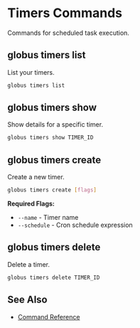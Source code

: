 # Timers Commands

Commands for scheduled task execution.

## globus timers list

List your timers.

```bash
globus timers list
```

## globus timers show

Show details for a specific timer.

```bash
globus timers show TIMER_ID
```

## globus timers create

Create a new timer.

```bash
globus timers create [flags]
```

**Required Flags:**

- `--name` - Timer name
- `--schedule` - Cron schedule expression

## globus timers delete

Delete a timer.

```bash
globus timers delete TIMER_ID
```

## See Also

- [Command Reference](index.md)
